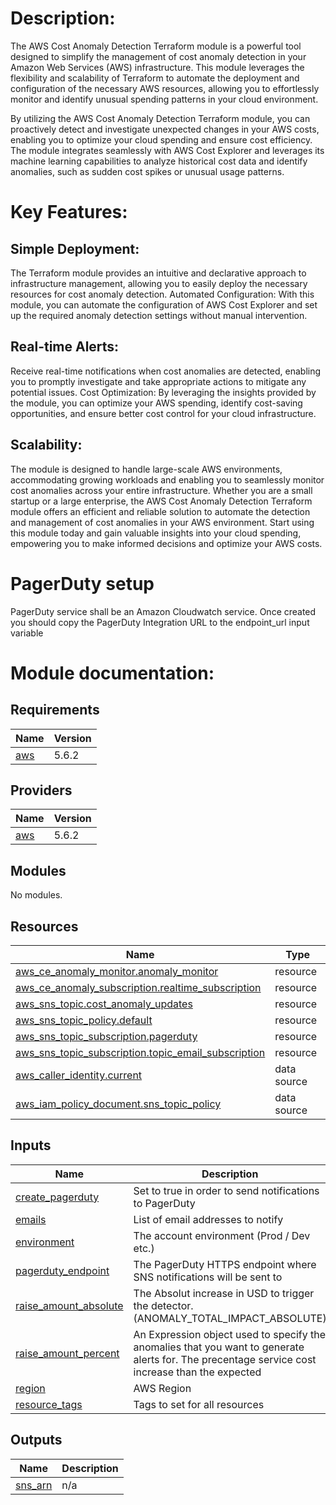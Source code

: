 # Description:
The AWS Cost Anomaly Detection Terraform module is a powerful tool designed to simplify the management of cost anomaly detection in your Amazon Web Services (AWS) infrastructure. This module leverages the flexibility and scalability of Terraform to automate the deployment and configuration of the necessary AWS resources, allowing you to effortlessly monitor and identify unusual spending patterns in your cloud environment.

By utilizing the AWS Cost Anomaly Detection Terraform module, you can proactively detect and investigate unexpected changes in your AWS costs, enabling you to optimize your cloud spending and ensure cost efficiency. The module integrates seamlessly with AWS Cost Explorer and leverages its machine learning capabilities to analyze historical cost data and identify anomalies, such as sudden cost spikes or unusual usage patterns.

# Key Features:

## Simple Deployment:
The Terraform module provides an intuitive and declarative approach to infrastructure management, allowing you to easily deploy the necessary resources for cost anomaly detection.
Automated Configuration: With this module, you can automate the configuration of AWS Cost Explorer and set up the required anomaly detection settings without manual intervention.
## Real-time Alerts:
Receive real-time notifications when cost anomalies are detected, enabling you to promptly investigate and take appropriate actions to mitigate any potential issues.
Cost Optimization: By leveraging the insights provided by the module, you can optimize your AWS spending, identify cost-saving opportunities, and ensure better cost control for your cloud infrastructure.
## Scalability:
The module is designed to handle large-scale AWS environments, accommodating growing workloads and enabling you to seamlessly monitor cost anomalies across your entire infrastructure.
Whether you are a small startup or a large enterprise, the AWS Cost Anomaly Detection Terraform module offers an efficient and reliable solution to automate the detection and management of cost anomalies in your AWS environment. Start using this module today and gain valuable insights into your cloud spending, empowering you to make informed decisions and optimize your AWS costs.

# PagerDuty setup
PagerDuty service shall be an Amazon Cloudwatch service. Once created you should copy the PagerDuty Integration URL to the endpoint_url input variable
# Module documentation:

## Requirements

| Name | Version |
|------|---------|
| <a name="requirement_aws"></a> [aws](#requirement\_aws) | 5.6.2 |

## Providers

| Name | Version |
|------|---------|
| <a name="provider_aws"></a> [aws](#provider\_aws) | 5.6.2 |

## Modules

No modules.

## Resources

| Name | Type |
|------|------|
| [aws_ce_anomaly_monitor.anomaly_monitor](https://registry.terraform.io/providers/hashicorp/aws/5.6.2/docs/resources/ce_anomaly_monitor) | resource |
| [aws_ce_anomaly_subscription.realtime_subscription](https://registry.terraform.io/providers/hashicorp/aws/5.6.2/docs/resources/ce_anomaly_subscription) | resource |
| [aws_sns_topic.cost_anomaly_updates](https://registry.terraform.io/providers/hashicorp/aws/5.6.2/docs/resources/sns_topic) | resource |
| [aws_sns_topic_policy.default](https://registry.terraform.io/providers/hashicorp/aws/5.6.2/docs/resources/sns_topic_policy) | resource |
| [aws_sns_topic_subscription.pagerduty](https://registry.terraform.io/providers/hashicorp/aws/5.6.2/docs/resources/sns_topic_subscription) | resource |
| [aws_sns_topic_subscription.topic_email_subscription](https://registry.terraform.io/providers/hashicorp/aws/5.6.2/docs/resources/sns_topic_subscription) | resource |
| [aws_caller_identity.current](https://registry.terraform.io/providers/hashicorp/aws/5.6.2/docs/data-sources/caller_identity) | data source |
| [aws_iam_policy_document.sns_topic_policy](https://registry.terraform.io/providers/hashicorp/aws/5.6.2/docs/data-sources/iam_policy_document) | data source |

## Inputs

| Name | Description | Type | Default | Required |
|------|-------------|------|---------|:--------:|
| <a name="input_create_pagerduty"></a> [create\_pagerduty](#input\_create\_pagerduty) | Set to true in order to send notifications to PagerDuty | `bool` | `false` | no |
| <a name="input_emails"></a> [emails](#input\_emails) | List of email addresses to notify | `list(any)` | n/a | yes |
| <a name="input_environment"></a> [environment](#input\_environment) | The account environment (Prod / Dev etc.) | `string` | n/a | yes |
| <a name="input_pagerduty_endpoint"></a> [pagerduty\_endpoint](#input\_pagerduty\_endpoint) | The PagerDuty HTTPS endpoint where SNS notifications will be sent to | `string` | n/a | yes |
| <a name="input_raise_amount_absolute"></a> [raise\_amount\_absolute](#input\_raise\_amount\_absolute) | The Absolut increase in USD to trigger the detector. (ANOMALY\_TOTAL\_IMPACT\_ABSOLUTE) | `string` | n/a | yes |
| <a name="input_raise_amount_percent"></a> [raise\_amount\_percent](#input\_raise\_amount\_percent) | An Expression object used to specify the anomalies that you want to generate alerts for. The precentage service cost increase than the expected | `string` | n/a | yes |
| <a name="input_region"></a> [region](#input\_region) | AWS Region | `string` | n/a | yes |
| <a name="input_resource_tags"></a> [resource\_tags](#input\_resource\_tags) | Tags to set for all resources | `map(string)` | `{}` | no |

## Outputs

| Name | Description |
|------|-------------|
| <a name="output_sns_arn"></a> [sns\_arn](#output\_sns\_arn) | n/a |